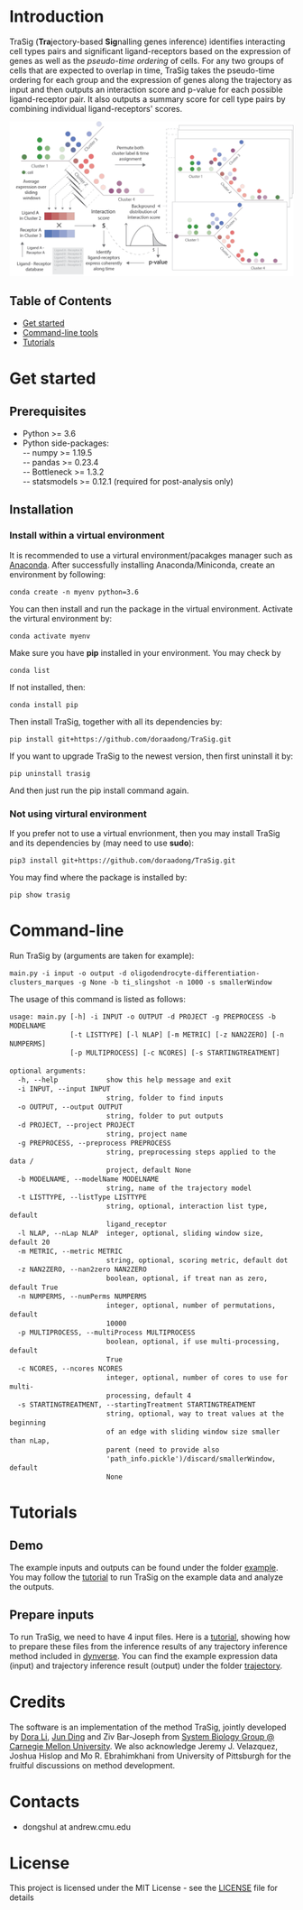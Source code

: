 # Introduction
TraSig (**Tra**jectory-based **Sig**nalling genes inference) identifies interacting cell types pairs and significant ligand-receptors based on the expression of genes as well as the *pseudo-time ordering* of cells. For any two groups of cells that are expected to overlap in time, TraSig takes the pseudo-time ordering for each group and the expression of genes along the trajectory as input and then outputs an interaction score and p-value for each possible ligand-receptor pair. It also outputs a summary score for cell type pairs by combining individual ligand-receptors' scores. 

![flowchart](./method_diagram.png)

## Table of Contents
- [Get started](#Get&nbsp;started)
- [Command-line tools](#Command-line)
- [Tutorials](#Tutorials)

# Get started 
## Prerequisites 
* Python >= 3.6
* Python side-packages:   
-- numpy >= 1.19.5  
-- pandas >= 0.23.4  
-- Bottleneck >= 1.3.2  
-- statsmodels >= 0.12.1 (required for post-analysis only)

## Installation 

### Install within a virtual environment 

It is recommended to use a virtural environment/pacakges manager such as [Anaconda](https://www.anaconda.com/). After successfully installing Anaconda/Miniconda, create an environment by following: 

```shell
conda create -n myenv python=3.6
```

You can then install and run the package in the virtual environment. Activate the virtural environment by: 

```shell
conda activate myenv
```

Make sure you have **pip** installed in your environment. You may check by 

```shell
conda list
```

If not installed, then: 

```shell
conda install pip
```

Then install TraSig, together with all its dependencies by: 

```shell
pip install git+https://github.com/doraadong/TraSig.git
```

If you want to upgrade TraSig to the newest version, then first uninstall it by:

```shell
pip uninstall trasig
```
And then just run the pip install command again. 

### Not using virtural environment

If you prefer not to use a virtual envrionment, then you may install TraSig and its dependencies by (may need to use **sudo**): 

```shell
pip3 install git+https://github.com/doraadong/TraSig.git
```

You may find where the package is installed by:
 
```shell
pip show trasig
```

# Command-line 

Run TraSig by (arguments are taken for example): 

```shell
main.py -i input -o output -d oligodendrocyte-differentiation-clusters_marques -g None -b ti_slingshot -n 1000 -s smallerWindow
```
The usage of this command is listed as follows:  

```shell
usage: main.py [-h] -i INPUT -o OUTPUT -d PROJECT -g PREPROCESS -b MODELNAME
               [-t LISTTYPE] [-l NLAP] [-m METRIC] [-z NAN2ZERO] [-n NUMPERMS]
               [-p MULTIPROCESS] [-c NCORES] [-s STARTINGTREATMENT]

optional arguments:
  -h, --help            show this help message and exit
  -i INPUT, --input INPUT
                        string, folder to find inputs
  -o OUTPUT, --output OUTPUT
                        string, folder to put outputs
  -d PROJECT, --project PROJECT
                        string, project name
  -g PREPROCESS, --preprocess PREPROCESS
                        string, preprocessing steps applied to the data /
                        project, default None
  -b MODELNAME, --modelName MODELNAME
                        string, name of the trajectory model
  -t LISTTYPE, --listType LISTTYPE
                        string, optional, interaction list type, default
                        ligand_receptor
  -l NLAP, --nLap NLAP  integer, optional, sliding window size, default 20
  -m METRIC, --metric METRIC
                        string, optional, scoring metric, default dot
  -z NAN2ZERO, --nan2zero NAN2ZERO
                        boolean, optional, if treat nan as zero, default True
  -n NUMPERMS, --numPerms NUMPERMS
                        integer, optional, number of permutations, default
                        10000
  -p MULTIPROCESS, --multiProcess MULTIPROCESS
                        boolean, optional, if use multi-processing, default
                        True
  -c NCORES, --ncores NCORES
                        integer, optional, number of cores to use for multi-
                        processing, default 4
  -s STARTINGTREATMENT, --startingTreatment STARTINGTREATMENT
                        string, optional, way to treat values at the beginning
                        of an edge with sliding window size smaller than nLap,
                        parent (need to provide also
                        'path_info.pickle')/discard/smallerWindow, default
                        None
```

# Tutorials

## Demo 
The example inputs and outputs can be found under the folder [example](example). You may follow the [tutorial](tutorials/Run_TraSig_on_example_data.ipynb) to run TraSig on the example data and analyze the outputs. 

## Prepare inputs 
To run TraSig, we need to have 4 input files. Here is a [tutorial](tutorials/Prepare_input_from_dynverse_ti_methods.ipynb), showing how to prepare these files from the inference results of any trajectory inference method included in [dynverse](https://dynverse.org/). You can find the example expression data (input) and trajectory inference result (output) under the folder [trajectory](trajectory). 

# Credits
The software is an implementation of the method TraSig, jointly developed by [Dora Li](https://github.com/doraadong), [Jun Ding](https://github.com/phoenixding) and Ziv Bar-Joseph from [System Biology Group @ Carnegie Mellon University](http://sb.cs.cmu.edu/). We also acknowledge Jeremy J. Velazquez, Joshua Hislop and Mo R. Ebrahimkhani from University of Pittsburgh for the fruitful discussions on method development. 

# Contacts
* dongshul at andrew.cmu.edu 

# License 
This project is licensed under the MIT License - see the [LICENSE](LICENSE) file for details

